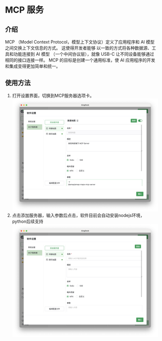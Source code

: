 # MCP 服务

## 介绍
MCP （Model Context Protocol，模型上下文协议）定义了应用程序和 AI 模型之间交换上下文信息的方式。 这使得开发者能够 以一致的方式将各种数据源、工具和功能连接到 AI 模型 （一个中间协议层），就像 USB-C 让不同设备能够通过相同的接口连接一样。 MCP 的目标是创建一个通用标准，使 AI 应用程序的开发和集成变得更加简单和统一。

## 使用方法
1. 打开设置界面，切换到MCP服务器选项卡。
![image](img/mcp_server.png)
2. 点击添加服务器，输入参数后点击，软件目前会自动安装nodejs环境，python后续支持
![image](img/mcp_server_add.png)